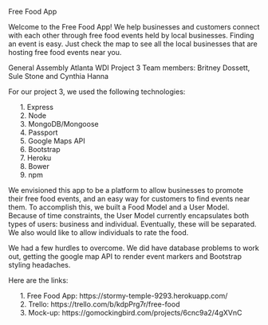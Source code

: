 Free Food App

Welcome to the Free Food App! We help businesses and customers connect with each other through free food events held by local businesses. Finding an event is easy. Just check the map to see all the local businesses that are hosting free food events near you.

General Assembly Atlanta WDI Project 3
Team members: Britney Dossett, Sule Stone and Cynthia Hanna

For our project 3, we used the following technologies:
<ol>
1. Express
</br>
2. Node
</br>
3. MongoDB/Mongoose
</br>
4. Passport
</br>
5. Google Maps API
</br>
6. Bootstrap
</br>
7. Heroku
</br>
8. Bower
</br>
9. npm
</ol>

We envisioned this app to be a platform to allow businesses to promote their free food events, and an easy way for customers to find events near them. To accomplish this, we built a Food Model and a User Model. Because of time constraints, the User Model currently encapsulates both types of users: business and individual. Eventually, these will be separated. We also would like to allow individuals to rate the food.

We had a few hurdles to overcome. We did have database problems to work out, getting the google map API to render event markers and Bootstrap styling headaches. 

Here are the links:
<ol>
1. Free Food App: https://stormy-temple-9293.herokuapp.com/
</br>
2. Trello: https://trello.com/b/kdpPrg7r/free-food
</br>
3. Mock-up: https://gomockingbird.com/projects/6cnc9a2/4gXVnC
</ol>

